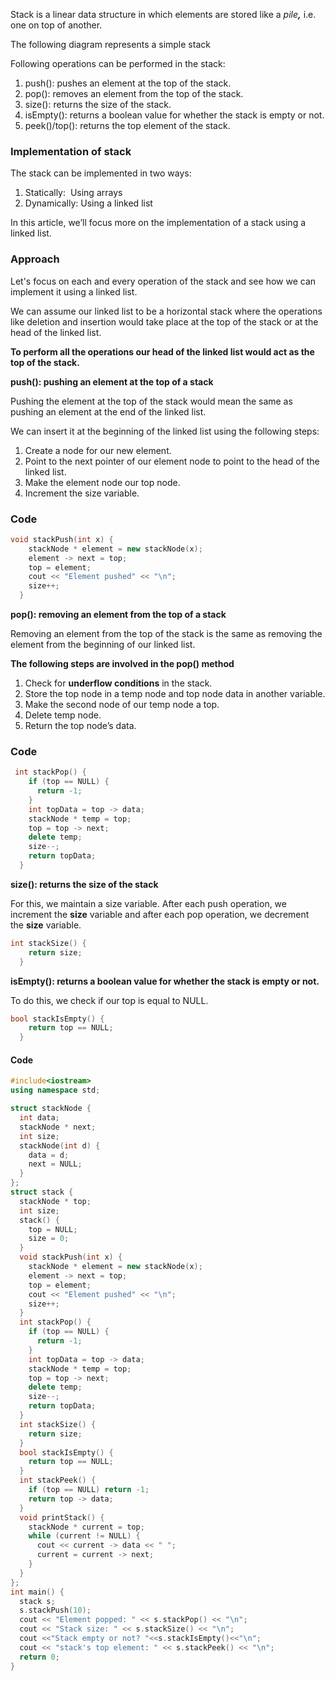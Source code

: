 Stack is a linear data structure in which elements are stored like a _pile_**_,_** i.e. one on top of another.

The following diagram represents a simple stack

Following operations can be performed in the stack:

1. push(): pushes an element at the top of the stack.
2. pop(): removes an element from the top of the stack.
3. size(): returns the size of the stack.
4. isEmpty(): returns a boolean value for whether the stack is empty or not.
5. peek()/top(): returns the top element of the stack.

### **Implementation of stack**

The stack can be implemented in two ways:

1. Statically:  Using arrays
2. Dynamically: Using a linked list

In this article, we’ll focus more on the implementation of a stack using a linked list.

### **Approach**

Let's focus on each and every operation of the stack and see how we can implement it using a linked list.

We can assume our linked list to be a horizontal stack where the operations like deletion and insertion would take place at the top of the stack or at the head of the linked list.

**To perform all the operations our head of the linked list would act as the top of the stack.**

**push(): pushing an element at the top of a stack**

Pushing the element at the top of the stack would mean the same as pushing an element at the end of the linked list.

We can insert it at the beginning of the linked list using the following steps:

1. Create a node for our new element.
2. Point to the next pointer of our element node to point to the head of the linked list.
3. Make the element node our top node.
4. Increment the size variable.
###  Code 

```cpp
void stackPush(int x) {
    stackNode * element = new stackNode(x);
    element -> next = top;
    top = element;
    cout << "Element pushed" << "\n";
    size++;
  }
```


**pop(): removing an element from the top of a stack**

Removing an element from the top of the stack is the same as removing the element from the beginning of our linked list.

**The following steps are involved in the pop() method**

1. Check for **underflow conditions** in the stack.
2. Store the top node in a temp node and top node data in another variable.
3. Make the second node of our temp node a top.
4. Delete temp node.
5. Return the top node’s data.

### Code 

```cpp
 int stackPop() {
    if (top == NULL) {
      return -1;
    }
    int topData = top -> data;
    stackNode * temp = top;
    top = top -> next;
    delete temp;
    size--;
    return topData;
  }
```
**size(): returns the size of the stack**

For this, we maintain a size variable. After each push operation, we increment the **size** variable and after each pop operation, we decrement the **size** variable.

```cpp
int stackSize() {
    return size;
  }
```

**isEmpty(): returns a boolean value for whether the stack is empty or not.**

To do this, we check if our top is equal to NULL.
```cpp
bool stackIsEmpty() {
    return top == NULL;
  }
```


#### Code
```cpp
#include<iostream>
using namespace std;

struct stackNode {
  int data;
  stackNode * next;
  int size;
  stackNode(int d) {
    data = d;
    next = NULL;
  }
};
struct stack {
  stackNode * top;
  int size;
  stack() {
    top = NULL;
    size = 0;
  }
  void stackPush(int x) {
    stackNode * element = new stackNode(x);
    element -> next = top;
    top = element;
    cout << "Element pushed" << "\n";
    size++;
  }
  int stackPop() {
    if (top == NULL) {
      return -1;
    }
    int topData = top -> data;
    stackNode * temp = top;
    top = top -> next;
    delete temp;
    size--;
    return topData;
  }
  int stackSize() {
    return size;
  }
  bool stackIsEmpty() {
    return top == NULL;
  }
  int stackPeek() {
    if (top == NULL) return -1;
    return top -> data;
  }
  void printStack() {
    stackNode * current = top;
    while (current != NULL) {
      cout << current -> data << " ";
      current = current -> next;
    }
  }
};
int main() {
  stack s;
  s.stackPush(10);
  cout << "Element popped: " << s.stackPop() << "\n";
  cout << "Stack size: " << s.stackSize() << "\n";
  cout <<"Stack empty or not? "<<s.stackIsEmpty()<<"\n";
  cout << "stack's top element: " << s.stackPeek() << "\n";
  return 0;
}
```

